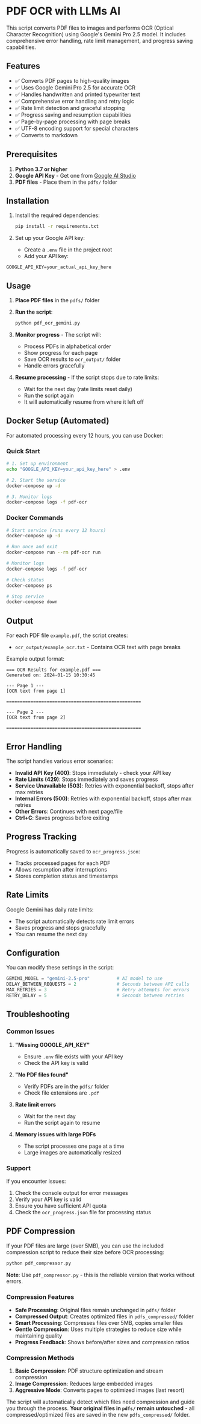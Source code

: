 # PDF OCR with LLMs AI

This script converts PDF files to images and performs OCR (Optical Character Recognition) using Google's Gemini Pro 2.5 model. It includes comprehensive error handling, rate limit management, and progress saving capabilities.

## Features

- ✅ Converts PDF pages to high-quality images
- ✅ Uses Google Gemini Pro 2.5 for accurate OCR
- ✅ Handles handwritten and printed typewriter text
- ✅ Comprehensive error handling and retry logic
- ✅ Rate limit detection and graceful stopping
- ✅ Progress saving and resumption capabilities
- ✅ Page-by-page processing with page breaks
- ✅ UTF-8 encoding support for special characters
- ✅ Converts to markdown

## Prerequisites

1. **Python 3.7 or higher**
2. **Google API Key** - Get one from [Google AI Studio](https://makersuite.google.com/app/apikey)
3. **PDF files** - Place them in the `pdfs/` folder

## Installation

1. Install the required dependencies:

    ```bash
    pip install -r requirements.txt
    ```

2. Set up your Google API key:

   - Create a `.env` file in the project root
   - Add your API key:

```text
GOOGLE_API_KEY=your_actual_api_key_here
```

## Usage

1. **Place PDF files** in the `pdfs/` folder
2. **Run the script**:

    ```bash
    python pdf_ocr_gemini.py
    ```

3. **Monitor progress** - The script will:

   - Process PDFs in alphabetical order
   - Show progress for each page
   - Save OCR results to `ocr_output/` folder
   - Handle errors gracefully

4. **Resume processing** - If the script stops due to rate limits:

     - Wait for the next day (rate limits reset daily)
     - Run the script again
     - It will automatically resume from where it left off

## Docker Setup (Automated)

For automated processing every 12 hours, you can use Docker:

### Quick Start

```bash
# 1. Set up environment
echo "GOOGLE_API_KEY=your_api_key_here" > .env

# 2. Start the service
docker-compose up -d

# 3. Monitor logs
docker-compose logs -f pdf-ocr
```

### Docker Commands

```bash
# Start service (runs every 12 hours)
docker-compose up -d

# Run once and exit
docker-compose run --rm pdf-ocr run

# Monitor logs
docker-compose logs -f pdf-ocr

# Check status
docker-compose ps

# Stop service
docker-compose down
```

## Output

For each PDF file `example.pdf`, the script creates:

- `ocr_output/example_ocr.txt` - Contains OCR text with page breaks

Example output format:

```text
=== OCR Results for example.pdf ===
Generated on: 2024-01-15 10:30:45

--- Page 1 ---
[OCR text from page 1]

==================================================

--- Page 2 ---
[OCR text from page 2]

==================================================
```

## Error Handling

The script handles various error scenarios:

- **Invalid API Key (400)**: Stops immediately - check your API key
- **Rate Limits (429)**: Stops immediately and saves progress
- **Service Unavailable (503)**: Retries with exponential backoff, stops after max retries
- **Internal Errors (500)**: Retries with exponential backoff, stops after max retries
- **Other Errors**: Continues with next page/file
- **Ctrl+C**: Saves progress before exiting

## Progress Tracking

Progress is automatically saved to `ocr_progress.json`:

- Tracks processed pages for each PDF
- Allows resumption after interruptions
- Stores completion status and timestamps

## Rate Limits

Google Gemini has daily rate limits:

- The script automatically detects rate limit errors
- Saves progress and stops gracefully
- You can resume the next day

## Configuration

You can modify these settings in the script:

```python
GEMINI_MODEL = "gemini-2.5-pro"          # AI model to use
DELAY_BETWEEN_REQUESTS = 2               # Seconds between API calls
MAX_RETRIES = 3                          # Retry attempts for errors
RETRY_DELAY = 5                          # Seconds between retries
```

## Troubleshooting

### Common Issues

1. **"Missing GOOGLE_API_KEY"**
   - Ensure `.env` file exists with your API key
   - Check the API key is valid

2. **"No PDF files found"**
   - Verify PDFs are in the `pdfs/` folder
   - Check file extensions are `.pdf`

3. **Rate limit errors**
   - Wait for the next day
   - Run the script again to resume

4. **Memory issues with large PDFs**
   - The script processes one page at a time
   - Large images are automatically resized

### Support

If you encounter issues:

1. Check the console output for error messages
2. Verify your API key is valid
3. Ensure you have sufficient API quota
4. Check the `ocr_progress.json` file for processing status

## PDF Compression

If your PDF files are large (over 5MB), you can use the included compression script to reduce their size before OCR processing:

```bash
python pdf_compressor.py
```

**Note**: Use `pdf_compressor.py` - this is the reliable version that works without errors.

### Compression Features

- **Safe Processing**: Original files remain unchanged in `pdfs/` folder
- **Compressed Output**: Creates optimized files in `pdfs_compressed/` folder
- **Smart Processing**: Compresses files over 5MB, copies smaller files
- **Gentle Compression**: Uses multiple strategies to reduce size while maintaining quality
- **Progress Feedback**: Shows before/after sizes and compression ratios

### Compression Methods

1. **Basic Compression**: PDF structure optimization and stream compression
2. **Image Compression**: Reduces large embedded images
3. **Aggressive Mode**: Converts pages to optimized images (last resort)

The script will automatically detect which files need compression and guide you through the process. **Your original files in `pdfs/` remain untouched** - all compressed/optimized files are saved in the new `pdfs_compressed/` folder.
